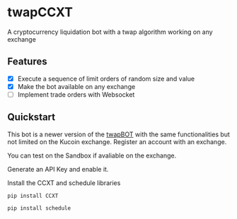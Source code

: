 # twapCCXT
A cryptocurrency liquidation bot with a twap algorithm working on any exchange

## Features

- [x] Execute a sequence of limit orders of random size and value
- [x] Make the bot available on any exchange
- [ ] Implement trade orders with Websocket

## Quickstart
This bot is a newer version of the [twapBOT](https://github.com/Yogalholic/twapBOT) with the same functionalities but not limited on the Kucoin exchange.
Register an account with an exchange.

You can test on the Sandbox if avaliable on the exchange.

Generate an API Key and enable it.

Install the CCXT and schedule libraries

```pip install CCXT```

```pip install schedule```
